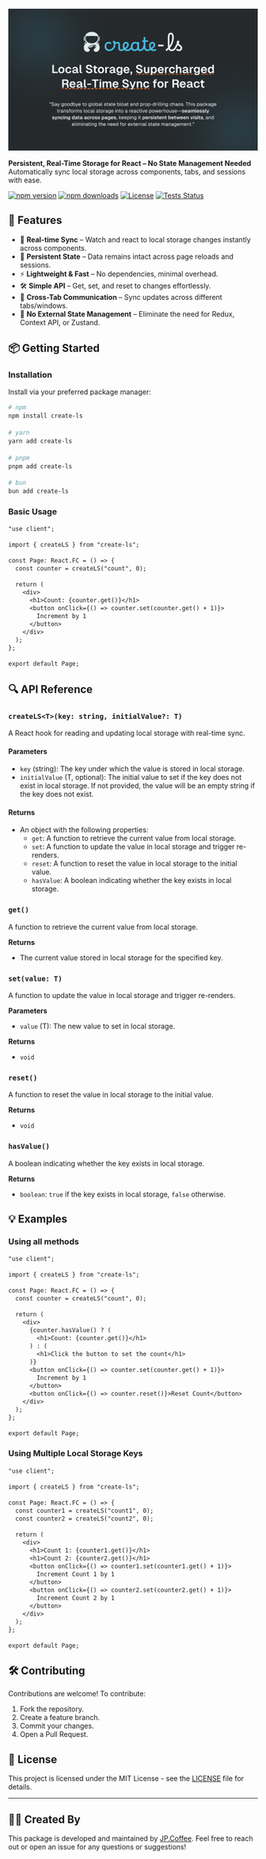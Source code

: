 ![create-ls Banner](https://raw.githubusercontent.com/jp-coffee/create-ls/main/media/create-ls-banner.png)

**Persistent, Real-Time Storage for React – No State Management Needed** Automatically sync local storage across components, tabs, and sessions with ease.

[![npm version](https://img.shields.io/npm/v/create-ls.svg)](https://www.npmjs.com/package/create-ls)
[![npm downloads](https://img.shields.io/npm/dt/create-ls.svg)](https://www.npmjs.com/package/create-ls)
[![License](https://img.shields.io/github/license/jp-coffee/create-ls)](LICENSE)
[![Tests Status](https://img.shields.io/github/actions/workflow/status/jp-coffee/create-ls/lint-and-test.yml?branch=main)](https://github.com/jp-coffee/create-ls/actions)

## 🚀 Features

- 🔄 **Real-time Sync** – Watch and react to local storage changes instantly across components.
- 💾 **Persistent State** – Data remains intact across page reloads and sessions.
- ⚡ **Lightweight & Fast** – No dependencies, minimal overhead.
- 🛠 **Simple API** – Get, set, and reset to changes effortlessly.
- 📡 **Cross-Tab Communication** – Sync updates across different tabs/windows.
- 🚫 **No External State Management** – Eliminate the need for Redux, Context API, or Zustand.

## 📦 Getting Started

### Installation

Install via your preferred package manager:

```sh
# npm
npm install create-ls

# yarn
yarn add create-ls

# pnpm
pnpm add create-ls

# bun
bun add create-ls
```

### Basic Usage

```tsx
"use client";

import { createLS } from "create-ls";

const Page: React.FC = () => {
  const counter = createLS("count", 0);

  return (
    <div>
      <h1>Count: {counter.get()}</h1>
      <button onClick={() => counter.set(counter.get() + 1)}>
        Increment by 1
      </button>
    </div>
  );
};

export default Page;
```

## 🔍 API Reference

### `createLS<T>(key: string, initialValue?: T)`

A React hook for reading and updating local storage with real-time sync.

#### Parameters

- `key` (string): The key under which the value is stored in local storage.
- `initialValue` (T, optional): The initial value to set if the key does not exist in local storage.
  If not provided, the value will be an empty string if the key does not exist.

#### Returns

- An object with the following properties:
  - `get`: A function to retrieve the current value from local storage.
  - `set`: A function to update the value in local storage and trigger re-renders.
  - `reset`: A function to reset the value in local storage to the initial value.
  - `hasValue`: A boolean indicating whether the key exists in local storage.

### `get()`

A function to retrieve the current value from local storage.

**Returns**

- The current value stored in local storage for the specified key.

### `set(value: T)`

A function to update the value in local storage and trigger re-renders.

**Parameters**

- `value` (T): The new value to set in local storage.

**Returns**

- `void`

### `reset()`

A function to reset the value in local storage to the initial value.

**Returns**

- `void`

### `hasValue()`

A boolean indicating whether the key exists in local storage.

**Returns**

- `boolean`: `true` if the key exists in local storage, `false` otherwise.

## 💡 Examples

### Using all methods

```tsx
"use client";

import { createLS } from "create-ls";

const Page: React.FC = () => {
  const counter = createLS("count", 0);

  return (
    <div>
      {counter.hasValue() ? (
        <h1>Count: {counter.get()}</h1>
      ) : (
        <h1>Click the button to set the count</h1>
      )}
      <button onClick={() => counter.set(counter.get() + 1)}>
        Increment by 1
      </button>
      <button onClick={() => counter.reset()}>Reset Count</button>
    </div>
  );
};

export default Page;
```

### Using Multiple Local Storage Keys

```tsx
"use client";

import { createLS } from "create-ls";

const Page: React.FC = () => {
  const counter1 = createLS("count1", 0);
  const counter2 = createLS("count2", 0);

  return (
    <div>
      <h1>Count 1: {counter1.get()}</h1>
      <h1>Count 2: {counter2.get()}</h1>
      <button onClick={() => counter1.set(counter1.get() + 1)}>
        Increment Count 1 by 1
      </button>
      <button onClick={() => counter2.set(counter2.get() + 1)}>
        Increment Count 2 by 1
      </button>
    </div>
  );
};

export default Page;
```

## 🛠 Contributing

Contributions are welcome! To contribute:

1. Fork the repository.
2. Create a feature branch.
3. Commit your changes.
4. Open a Pull Request.

## 📜 License

This project is licensed under the MIT License - see the [LICENSE](LICENSE) file for details.

---

## 👨‍💻 Created By

This package is developed and maintained by [JP.Coffee](https://github.com/jp-coffee). Feel free to reach out or open an issue for any questions or suggestions!
